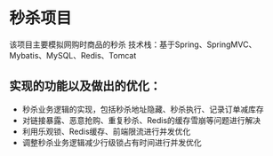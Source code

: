 # 秒杀项目
该项目主要模拟网购时商品的秒杀 技术栈：基于Spring、SpringMVC、Mybatis、MySQL、Redis、Tomcat

## 实现的功能以及做出的优化：
- 秒杀业务逻辑的实现，包括秒杀地址隐藏、秒杀执行、记录订单减库存
- 对链接暴露、恶意抢购、重复秒杀、Redis的缓存雪崩等问题进行解决
- 利用乐观锁、Redis缓存、前端限流进行并发优化
- 调整秒杀业务逻辑减少行级锁占有时间进行并发优化
